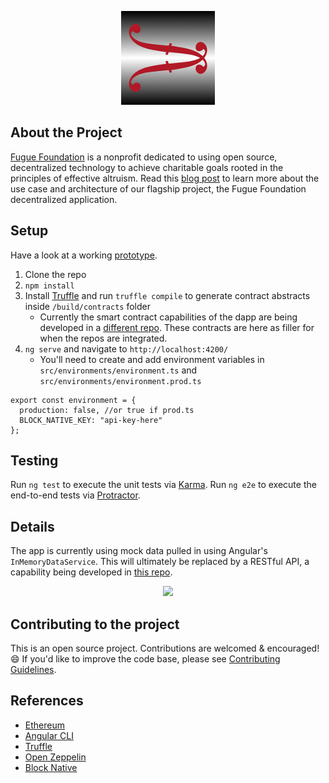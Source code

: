 <p align="center">
  <img src="https://github.com/fuguefoundation/ff-dapp/blob/master/src/assets/images/logo_150.png">
</p>

## About the Project

[Fugue Foundation](https://fuguefoundation.org) is a nonprofit dedicated to using open source, decentralized technology to achieve charitable goals rooted in the principles of effective altruism. Read this [blog post](https://blog.fuguefoundation.org/ff-platform-overiew/) to learn more about the use case and architecture of our flagship project, the Fugue Foundation decentralized application.

## Setup

Have a look at a working [prototype](https://fuguefoundation.org/dev/prototype_v0).

1. Clone the repo
2. `npm install`
3. Install [Truffle](https://www.trufflesuite.com/docs/truffle/getting-started/installation) and run `truffle compile` to generate contract abstracts inside `/build/contracts` folder
    - Currently the smart contract capabilities of the dapp are being developed in a [different repo](https://github.com/fuguefoundation/ff-contracts). These contracts are here as filler for when the repos are integrated.
4. `ng serve` and navigate to `http://localhost:4200/`
    - You'll need to create and add environment variables in `src/environments/environment.ts` and `src/environments/environment.prod.ts`

```
export const environment = {
  production: false, //or true if prod.ts
  BLOCK_NATIVE_KEY: "api-key-here"
};
```

## Testing

Run `ng test` to execute the unit tests via [Karma](https://karma-runner.github.io).  Run `ng e2e` to execute the end-to-end tests via [Protractor](http://www.protractortest.org/).

## Details

The app is currently using mock data pulled in using Angular's `InMemoryDataService`. This will ultimately be replaced by a RESTful API, a capability being developed in [this repo](https://github.com/fuguefoundation/ff-api). 

<p align="center">
  <img src="https://github.com/fuguefoundation/ff-dapp/blob/master/src/assets/images/ff-dapp-flow.jpg">
</p>

## Contributing to the project

This is an open source project. Contributions are welcomed & encouraged! :smile: If you'd like to improve the code base, please see [Contributing Guidelines](CONTRIBUTE.md).

## References
* [Ethereum](https://ethereum.org/)
* [Angular CLI](https://github.com/angular/angular-cli)
* [Truffle](http://truffleframework.com/docs/)
* [Open Zeppelin](https://docs.openzeppelin.com/openzeppelin/)
* [Block Native](https://docs.blocknative.com/)
